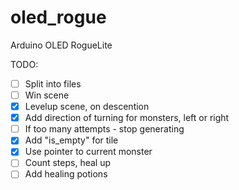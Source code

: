 # oled_rogue
Arduino OLED RogueLite

TODO:
- [ ] Split into files
- [ ] Win scene
- [x] Levelup scene, on descention
- [x] Add direction of turning for monsters, left or right
- [ ] If too many attempts - stop generating
- [x] Add "is_empty" for tile
- [x] Use pointer to current monster
- [ ] Count steps, heal up
- [ ] Add healing potions
